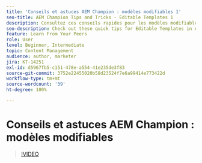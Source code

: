 ```yaml
---
title: 'Conseils et astuces AEM Champion : modèles modifiables 1'
seo-title: AEM Champion Tips and Tricks - Editable Templates 1
description: Consultez ces conseils rapides pour les modèles modifiables dans AEM Sites par Greg Dimeris, champion et expert AEM. Essayez-les dans votre instance aujourd’hui.
seo-description: Check out these quick tips for Editable Templates in AEM Sites by AEM Champion and expert, Greg Dimeris. Try them out in your instance today.
feature: Learn From Your Peers
role: User
level: Beginner, Intermediate
topic: Content Management
audience: author, marketer
jira: KT-14251
exl-id: d5967fb5-c151-478e-a554-41e235de3f83
source-git-commit: 3752e22455020b58d23524f7e6a99414e773422d
workflow-type: tm+mt
source-wordcount: '39'
ht-degree: 100%

---
```


# Conseils et astuces AEM Champion : modèles modifiables

>[!VIDEO](https://video.tv.adobe.com/v/3409424?quality=12&learn=on)
